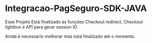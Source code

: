 # Integracao-PagSeguro-SDK-JAVA

Esse Projeto Está finalizado as funções Checkout redirect, Checkout lightbox e API para gerar session ID.

Ainda é necessario melhorar mas está finalizado até o momento.
